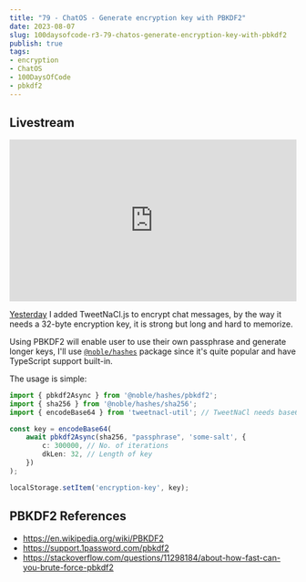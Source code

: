 ```yaml
---
title: "79 - ChatOS - Generate encryption key with PBKDF2"
date: 2023-08-07
slug: 100daysofcode-r3-79-chatos-generate-encryption-key-with-pbkdf2
publish: true
tags:
- encryption
- ChatOS
- 100DaysOfCode
- pbkdf2
---
```


## Livestream

<iframe width="100%" style="aspect-ratio: 16 / 9;" src="https://www.youtube.com/embed/mObgce2vE7A" title="YouTube video player" frameborder="0" allow="accelerometer; autoplay; clipboard-write; encrypted-media; gyroscope; picture-in-picture; web-share" allowfullscreen></iframe>

[Yesterday](1-Projects/100DaysOfCode-R3/78%20-%20ChatOS%20-%20Encrypt%20message%20with%20TweetNaCl.js.md) I added TweetNaCl.js to encrypt chat messages, by the way it needs a 32-byte encryption key, it is strong but long and hard to memorize.

Using PBKDF2 will enable user to use their own passphrase and generate longer keys, I'll use [`@noble/hashes`](https://www.npmjs.com/package/@noble/hashes) package since it's quite popular and have TypeScript support built-in.

The usage is simple:

```typescript
import { pbkdf2Async } from '@noble/hashes/pbkdf2';
import { sha256 } from '@noble/hashes/sha256';
import { encodeBase64 } from 'tweetnacl-util'; // TweetNaCl needs base64 formatted key

const key = encodeBase64(
    await pbkdf2Async(sha256, "passphrase", 'some-salt', { 
        c: 300000, // No. of iterations
        dkLen: 32, // Length of key
    })
);

localStorage.setItem('encryption-key', key);
```

## PBKDF2 References

- https://en.wikipedia.org/wiki/PBKDF2
- https://support.1password.com/pbkdf2
- https://stackoverflow.com/questions/11298184/about-how-fast-can-you-brute-force-pbkdf2